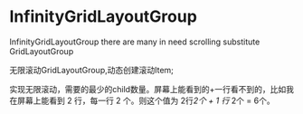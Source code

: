 # InfinityGridLayoutGroup
InfinityGridLayoutGroup there are many in need scrolling substitute GridLayoutGroup

无限滚动GridLayoutGroup,动态创建滚动Item;


实现无限滚动，需要的最少的child数量。屏幕上能看到的+一行看不到的，比如我在屏幕上能看到 2 行，每一行 2 个。则这个值为 2行*2个 + 1 行* 2个 = 6个。
